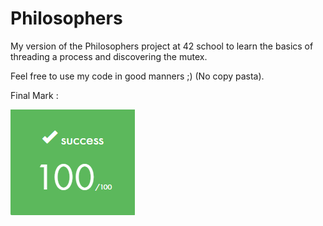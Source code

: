 # Philosophers

My version of the Philosophers project at 42 school to learn the basics of threading a process and discovering the mutex.

Feel free to use my code in good manners ;) (No copy pasta).

Final Mark :

![alt text](https://github.com/EniddeallA/Philosophers/blob/master/success.PNG)
